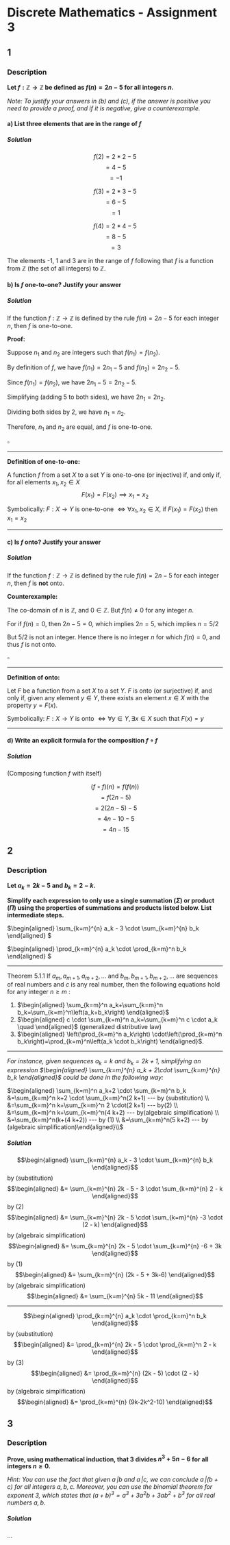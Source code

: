 # Discrete Mathematics - Assignment 3
## 1
### Description
**Let $f : \mathbb{Z} \rightarrow \mathbb{Z}$ be defined as $f(n) = 2 n - 5$ for all integers $n$.**

*Note: To justify your answers in (b) and (c), if the answer is positive you need to provide a proof, and if it is negative, give a counterexample.*

#### a) **List three elements that are in the range of $f$**
##### Solution
$$f(2)=2*2-5$$
$$ =4-5$$
$$ =-1$$

$$f(3)=2*3-5$$
$$ =6-5$$
$$ =1$$

$$f(4)=2*4-5$$
$$ =8-5$$
$$ =3$$

The elements -1, 1 and 3 are in the range of $f$ following that $f$ is a function from $\mathbb{Z}$ (the set of all integers) to $\mathbb{Z}$.

#### b) **Is $f$ one-to-one? Justify your answer**
##### Solution
If the function $f: \mathbb{Z} \rightarrow \mathbb{Z}$ is defined by the rule $f(n) = 2n - 5$ for each integer $n$, then $f$ is one-to-one.

**Proof:** 

Suppose $n_1$ and $n_2$ are integers such that $f(n_1) = f(n_2)$. 

By definition of $f$, we have $f(n_1) = 2n_1 - 5$ and $f(n_2) = 2n_2 - 5$.

Since $f(n_1) = f(n_2)$, we have $2n_1 - 5 = 2n_2 - 5$.

Simplifying (adding 5 to both sides), we have $2n_1 = 2n_2$.

Dividing both sides by 2, we have $n_1 = n_2$.

Therefore, $n_1$ and $n_2$ are equal, and $f$ is one-to-one. 

$\square$

---
**Definition of one-to-one:**

A function $f$ from a set $X$ to a set $Y$ is one-to-one (or injective) if, and only if, for all elements $x_1, x_2 \in X$
$$F(x_1) = F(x_2) \implies x_1 = x_2$$

Symbolically:
$F: X \rightarrow Y$ is one-to-one $\iff \forall x_1, x_2 \in X$, if $F(x_1) = F(x_2)$ then $x_1 = x_2$

---
#### c) **Is $f$ onto? Justify your answer**
##### Solution
If the function $f: \mathbb{Z} \rightarrow \mathbb{Z}$ is defined by the rule $f(n) = 2n - 5$ for each integer $n$, then $f$ is **not** onto.

**Counterexample:**

The co-domain of $n$ is $\mathbb{Z}$, and $0 \in \mathbb{Z}$.
But $f(n) \neq 0$ for any integer $n$.

For if $f(n) = 0$, then $2n - 5 = 0$, which implies $2n = 5$, which implies $n = 5/2$

But $5/2$ is not an integer. Hence there is no integer $n$ for which $f(n) = 0$, and thus $f$ is not onto.

$\square$

---
**Definition of onto:**

Let $F$ be a function from a set $X$ to a set $Y$. $F$ is onto (or surjective) if, and only if, given any element $y \in Y$, there exists an element $x \in X$ with the property $y = F(x)$.

Symbolically:
$F: X \rightarrow Y$ is onto $\iff \forall y \in Y, \exists x \in X \text{ such that } F(x) = y$

---
#### d) **Write an explicit formula for the composition $f \circ f$**
##### Solution
(Composing function $f$ with itself)

$$(f \circ f)(n) = f(f(n))$$
$$ = f(2n - 5)$$
$$ = 2(2n - 5) - 5$$
$$ = 4n - 10 - 5$$
$$ = 4n - 15$$

## 2
### Description
**Let $a_k = 2 k - 5$ and $b_k = 2 - k$.**

**Simplify each expression to only use a single summation ($\Sigma$) or product ($\Pi$) using the properties of summations and products listed below. List intermediate steps.**

$\begin{aligned} \sum_{k=m}^{n} a_k - 3 \cdot \sum_{k=m}^{n} b_k \end{aligned} $

$\begin{aligned} \prod_{k=m}^{n} a_k  \cdot \prod_{k=m}^n b_k \end{aligned} $

---
Theorem 5.1.1
If $a_m, a_{m+1}, a_{m+2}, \ldots$ and $b_m, b_{m+1}, b_{m+2}, \ldots$ are sequences of real numbers and $c$ is any real number, then the following equations hold for any integer $n \geq m$ :
1. $\begin{aligned} \sum_{k=m}^n a_k+\sum_{k=m}^n b_k=\sum_{k=m}^n\left(a_k+b_k\right) \end{aligned}$
2. $\begin{aligned} c \cdot \sum_{k=m}^n a_k=\sum_{k=m}^n c \cdot a_k \quad \end{aligned}$ (generalized distributive law)
3. $\begin{aligned} \left(\prod_{k=m}^n a_k\right) \cdot\left(\prod_{k=m}^n b_k\right)=\prod_{k=m}^n\left(a_k \cdot b_k\right) \end{aligned}$.

---
*For instance, given sequences $a_k = k$ and $b_k = 2 k + 1$, simplifying an expression $\begin{aligned} \sum_{k=m}^{n} a_k + 2\cdot \sum_{k=m}^{n} b_k \end{aligned}$ could be done in the following way:*

$\begin{aligned} \sum_{k=m}^n a_k+2 \cdot \sum_{k=m}^n b_k &=\sum_{k=m}^n k+2 \cdot \sum_{k=m}^n(2 k+1) --- by (substitution) \\
&=\sum_{k=m}^n k+\sum_{k=m}^n 2 \cdot(2 k+1) --- by(2) \\
&=\sum_{k=m}^n k+\sum_{k=m}^n(4 k+2) --- by(algebraic simplification) \\
&=\sum_{k=m}^n(k+(4 k+2)) --- by (1) \\
&=\sum_{k=m}^n(5 k+2) --- by (algebraic simplification)\end{aligned}\\$

##### Solution
$$\begin{aligned} \sum_{k=m}^{n} a_k - 3 \cdot \sum_{k=m}^{n} b_k \end{aligned}$$
by (substitution)
$$\begin{aligned} &= \sum_{k=m}^{n} 2k - 5 - 3 \cdot \sum_{k=m}^{n} 2 - k \end{aligned}$$
by (2)
$$\begin{aligned} &= \sum_{k=m}^{n} 2k - 5 \cdot \sum_{k=m}^{n} -3 \cdot (2 - k) \end{aligned}$$
by (algebraic simplification)
$$\begin{aligned} &= \sum_{k=m}^{n} 2k - 5 \cdot \sum_{k=m}^{n} -6 + 3k \end{aligned}$$
by (1)
$$\begin{aligned} &= \sum_{k=m}^{n} (2k - 5 + 3k-6) \end{aligned}$$
by (algebraic simplification)
$$\begin{aligned} &= \sum_{k=m}^{n} 5k - 11 \end{aligned}$$

---
$$\begin{aligned} \prod_{k=m}^{n} a_k  \cdot \prod_{k=m}^n b_k \end{aligned}$$
by (substitution)
$$\begin{aligned} &= \prod_{k=m}^{n} 2k - 5 \cdot \prod_{k=m}^n 2 - k \end{aligned}$$
by (3)
$$\begin{aligned} &= \prod_{k=m}^{n} (2k - 5) \cdot (2 - k) \end{aligned}$$
by (algebraic simplification)
$$\begin{aligned} &= \prod_{k=m}^{n} (9k-2k^2-10) \end{aligned}$$

## 3
### Description
**Prove, using mathematical induction, that $3$ divides $n^3 + 5n - 6$ for all integers $n\geq 0$.**

*Hint: You can use the fact that given $a \,| b$ and $a \,| c$, we can conclude $a \,| (b + c)$ for all integers $a,b,c$. Moreover, you can use the binomial theorem for exponent $3$, which states that $(a + b)^3 = a^3 + 3a^2b + 3ab^2 + b^3$ for all real numbers $a, b$.*

##### Solution
...